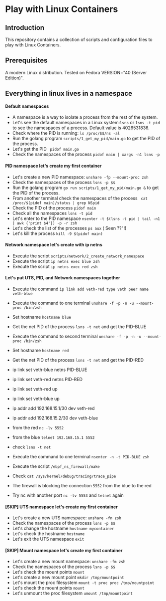 # Play with Linux Containers

## Introduction
This repository contains a collection of scripts and configuration files to play with Linux Containers.

## Prerequisites
A modern Linux distribution. Tested on Fedora VERSION="40 (Server Edition)".

## Everything in linux lives in a namespace

#### Default namespaces 

* A namespace is a way to isolate a process from the rest of the system.
* Let's see the default namespaces in a Linux system:`lsns` or `lsns -t pid` to see 
  the namespaces of a process. Default value is 4026531836.
* Check where the PID is running: `ls /proc/$$/ns -al`
* Run the golang program `scripts/1_get_my_pid/main.go` to get the PID of the process.
* Let's get the PID ` pidof main.go`
* Check the namespaces of the process `pidof main | xargs -n1 lsns -p`


#### PID namespace let's create my first container

* Let's create a new PID namespace: `unshare -fp --mount-proc zsh`
* Check the namespaces of the process `lsns -p $$`
* Run the golang program `go run scripts/1_get_my_pid/main.go &` to get the PID of the process.
* From another terminal check the namespaces of the process ` cat /proc/$(pidof main)/status | grep NSpid`
* Check the PID of the process `pidof main`
* Check all the namespaces `lsns -t pid`
* Let's enter to the PID namespace `nsenter -t $(lsns -t pid | tail -n1 | awk {'print $4'}) -p -r zsh`
* Let's check the list of the processes `ps aux` ( Seen ??"!)
* Let's kill the process `kill -9 $(pidof main)`

#### Network namespace let's create with ip netns

* Execute the script `scripts/network/2_create_network_namespace`
* Execute the script `ip netns exec blue zsh`
* Execute the script `ip netns exec red zsh`


#### Let's put UTS, PID, and Network namespaces together

* Execute the command `ip link add veth-red type veth peer name veth-blue`
* Execute the command to one terminal `unshare -f -p -n -u --mount-proc /bin/zsh`
* Set hostname `hostname blue`
* Get the net PID of the process `lsns -t net` and get the PID-BLUE
* Execute the command to second terminal `unshare -f -p -n -u --mount-proc /bin/zsh`
* Set hostname `hostname red`
* Get the net PID of the process `lsns -t net` and get the PID-RED

* ip link set veth-blue netns PID-BLUE
* ip link set veth-red netns PID-RED
* ip link set veth-red up
* ip link set veth-blue up
* ip addr add 192.168.15.1/30 dev veth-red
* ip addr add 192.168.15.2/30 dev veth-blue
* from the red `nc -lv 5552`
* from the blue `telnet 192.168.15.1 5552`
* check `lsns -t net`
* Execute the command to one terminal `nsenter -n -t PID-BLUE zsh`
* Execute the script `/ebpf_ns_firewall/make`
* Check `cat /sys/kernel/debug/tracing/trace_pipe`
* The firewall is blocking the connection `5552` from the blue to the red
* Try nc with another port `nc -lv 5553` and `telnet` again


#### [SKIP] UTS namespace let's create my first container

* Let's create a new UTS namespace: `unshare -fn zsh`
* Check the namespaces of the process `lsns -p $$`
* Let's change the hostname `hostname mycontainer`
* Let's check the hostname `hostname`
* Let's exit the UTS namespace `exit`


#### [SKIP] Mount namespace let's create my first container

* Let's create a new mount namespace: `unshare -fm zsh`
* Check the namespaces of the process `lsns -p $$`
* Let's check the mount points `mount`
* Let's create a new mount point `mkdir /tmp/mountpoint`
* Let's mount the proc filesystem `mount -t proc proc /tmp/mountpoint`
* Let's check the mount points `mount`
* Let's unmount the proc filesystem `umount /tmp/mountpoint`


